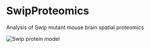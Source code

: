 # SwipProteomics

Analysis of Swip mutant mouse brain spatial proteomics

![Swip protein model](./models/wt.gif)
